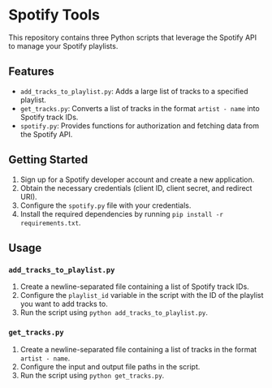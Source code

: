# Spotify Tools

This repository contains three Python scripts that leverage the Spotify API to manage your Spotify playlists.

## Features

- `add_tracks_to_playlist.py`: Adds a large list of tracks to a specified playlist.
- `get_tracks.py`: Converts a list of tracks in the format `artist - name` into Spotify track IDs.
- `spotify.py`: Provides functions for authorization and fetching data from the Spotify API.

## Getting Started

1. Sign up for a Spotify developer account and create a new application.
2. Obtain the necessary credentials (client ID, client secret, and redirect URI).
3. Configure the `spotify.py` file with your credentials.
4. Install the required dependencies by running `pip install -r requirements.txt`.

## Usage

### `add_tracks_to_playlist.py`
1. Create a newline-separated file containing a list of Spotify track IDs.
2. Configure the `playlist_id` variable in the script with the ID of the playlist you want to add tracks to.
3. Run the script using `python add_tracks_to_playlist.py`.

### `get_tracks.py`
1. Create a newline-separated file containing a list of tracks in the format `artist - name`.
2. Configure the input and output file paths in the script.
3. Run the script using `python get_tracks.py`.
